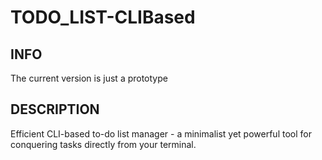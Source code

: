 # TODO_LIST-CLIBased

## INFO 
The current version is just a prototype
## DESCRIPTION
Efficient CLI-based to-do list manager 
     - a minimalist yet powerful tool for conquering tasks directly from your terminal.
